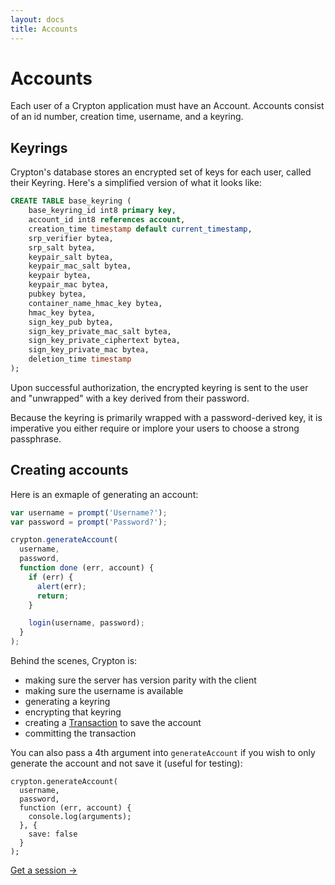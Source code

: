 ```yaml
---
layout: docs
title: Accounts
---
```


# Accounts

Each user of a Crypton application must have an Account. Accounts consist of an id number, creation time, username, and a keyring.

## Keyrings

Crypton's database stores an encrypted set of keys for each user, called their Keyring. Here's a simplified version of what it looks like:

````sql
CREATE TABLE base_keyring (
    base_keyring_id int8 primary key,
    account_id int8 references account,
    creation_time timestamp default current_timestamp,
    srp_verifier bytea,
    srp_salt bytea,
    keypair_salt bytea,
    keypair_mac_salt bytea,
    keypair bytea,
    keypair_mac bytea,
    pubkey bytea,
    container_name_hmac_key bytea,
    hmac_key bytea,
    sign_key_pub bytea,
    sign_key_private_mac_salt bytea,
    sign_key_private_ciphertext bytea,
    sign_key_private_mac bytea,
    deletion_time timestamp
);
````

Upon successful authorization, the encrypted keyring is sent to the user and "unwrapped" with a key derived from their password.

Because the keyring is primarily wrapped with a password-derived key, it is imperative you either require or implore your users to choose a strong passphrase.

## Creating accounts

Here is an exmaple of generating an account:

````javascript
var username = prompt('Username?');
var password = prompt('Password?');

crypton.generateAccount(
  username,
  password,
  function done (err, account) {
    if (err) {
      alert(err);
      return;
    }

    login(username, password);
  }
);
````

Behind the scenes, Crypton is:

* making sure the server has version parity with the client
* making sure the username is available
* generating a keyring
* encrypting that keyring
* creating a [Transaction](/docs/concepts/transactions.html) to save the account
* committing the transaction

You can also pass a 4th argument into `generateAccount` if you wish to only generate the account and not save it (useful for testing):

````
crypton.generateAccount(
  username,
  password,
  function (err, account) {
    console.log(arguments);
  }, {
    save: false
  }
);
````

[Get a session &rarr;](/docs/concepts/sessions.html)
